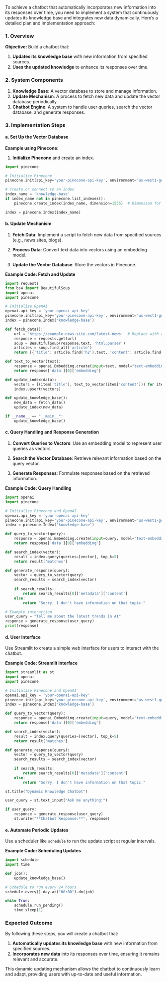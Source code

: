To achieve a chatbot that automatically incorporates new information into its responses over time, you need to implement a system that continuously updates its knowledge base and integrates new data dynamically. Here’s a detailed plan and implementation approach:

### **1. Overview**

**Objective:** Build a chatbot that:
1. **Updates its knowledge base** with new information from specified sources.
2. **Uses the updated knowledge** to enhance its responses over time.

### **2. System Components**

1. **Knowledge Base**: A vector database to store and manage information.
2. **Update Mechanism**: A process to fetch new data and update the vector database periodically.
3. **Chatbot Engine**: A system to handle user queries, search the vector database, and generate responses.

### **3. Implementation Steps**

#### **a. Set Up the Vector Database**

**Example using Pinecone**:
1. **Initialize Pinecone** and create an index.

```python
import pinecone

# Initialize Pinecone
pinecone.init(api_key='your-pinecone-api-key', environment='us-west1-gcp')

# Create or connect to an index
index_name = 'knowledge-base'
if index_name not in pinecone.list_indexes():
    pinecone.create_index(index_name, dimension=1536)  # Dimension for OpenAI's embeddings

index = pinecone.Index(index_name)
```

#### **b. Update Mechanism**

1. **Fetch Data**: Implement a script to fetch new data from specified sources (e.g., news sites, blogs).

2. **Process Data**: Convert text data into vectors using an embedding model.

3. **Update the Vector Database**: Store the vectors in Pinecone.

**Example Code: Fetch and Update**

```python
import requests
from bs4 import BeautifulSoup
import openai
import pinecone

# Initialize OpenAI
openai.api_key = 'your-openai-api-key'
pinecone.init(api_key='your-pinecone-api-key', environment='us-west1-gcp')
index = pinecone.Index('knowledge-base')

def fetch_data():
    url = 'https://example-news-site.com/latest-news'  # Replace with actual URL
    response = requests.get(url)
    soup = BeautifulSoup(response.text, 'html.parser')
    articles = soup.find_all('article')
    return [{'title': article.find('h2').text, 'content': article.find('p').text} for article in articles]

def text_to_vector(text):
    response = openai.Embedding.create(input=text, model="text-embedding-ada-002")
    return response['data'][0]['embedding']

def update_index(data):
    vectors = [(item['title'], text_to_vector(item['content'])) for item in data]
    index.upsert(vectors)

def update_knowledge_base():
    new_data = fetch_data()
    update_index(new_data)

if __name__ == "__main__":
    update_knowledge_base()
```

#### **c. Query Handling and Response Generation**

1. **Convert Queries to Vectors**: Use an embedding model to represent user queries as vectors.

2. **Search the Vector Database**: Retrieve relevant information based on the query vector.

3. **Generate Responses**: Formulate responses based on the retrieved information.

**Example Code: Query Handling**

```python
import openai
import pinecone

# Initialize Pinecone and OpenAI
openai.api_key = 'your-openai-api-key'
pinecone.init(api_key='your-pinecone-api-key', environment='us-west1-gcp')
index = pinecone.Index('knowledge-base')

def query_to_vector(query):
    response = openai.Embedding.create(input=query, model="text-embedding-ada-002")
    return response['data'][0]['embedding']

def search_index(vector):
    result = index.query(queries=[vector], top_k=5)
    return result['matches']

def generate_response(query):
    vector = query_to_vector(query)
    search_results = search_index(vector)
    
    if search_results:
        return search_results[0]['metadata']['content']
    else:
        return "Sorry, I don't have information on that topic."

# Example interaction
user_query = "Tell me about the latest trends in AI"
response = generate_response(user_query)
print(response)
```

#### **d. User Interface**

Use Streamlit to create a simple web interface for users to interact with the chatbot.

**Example Code: Streamlit Interface**

```python
import streamlit as st
import openai
import pinecone

# Initialize Pinecone and OpenAI
openai.api_key = 'your-openai-api-key'
pinecone.init(api_key='your-pinecone-api-key', environment='us-west1-gcp')
index = pinecone.Index('knowledge-base')

def query_to_vector(query):
    response = openai.Embedding.create(input=query, model="text-embedding-ada-002")
    return response['data'][0]['embedding']

def search_index(vector):
    result = index.query(queries=[vector], top_k=5)
    return result['matches']

def generate_response(query):
    vector = query_to_vector(query)
    search_results = search_index(vector)
    
    if search_results:
        return search_results[0]['metadata']['content']
    else:
        return "Sorry, I don't have information on that topic."

st.title("Dynamic Knowledge Chatbot")

user_query = st.text_input("Ask me anything:")

if user_query:
    response = generate_response(user_query)
    st.write("**Chatbot Response:**", response)
```

#### **e. Automate Periodic Updates**

Use a scheduler like `schedule` to run the update script at regular intervals.

**Example Code: Scheduling Updates**

```python
import schedule
import time

def job():
    update_knowledge_base()

# Schedule to run every 24 hours
schedule.every().day.at("00:00").do(job)

while True:
    schedule.run_pending()
    time.sleep(1)
```

### **Expected Outcome**

By following these steps, you will create a chatbot that:
1. **Automatically updates its knowledge base** with new information from specified sources.
2. **Incorporates new data** into its responses over time, ensuring it remains relevant and accurate.

This dynamic updating mechanism allows the chatbot to continuously learn and adapt, providing users with up-to-date and useful information.
